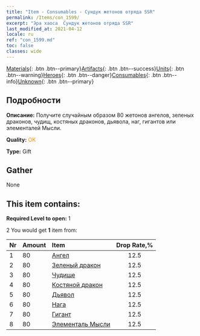 ```yaml
---
title: "Item - Consumables - Сундук жетонов отряда SSR"
permalink: /Items/con_1599/
excerpt: "Эра хаоса  Сундук жетонов отряда SSR"
last_modified_at: 2021-04-12
locale: ru
ref: "con_1599.md"
toc: false
classes: wide
---
```

 [Materials](/ru/Items/){: .btn .btn--primary}[Artifacts](/ru/Items/Artifacts/){: .btn .btn--success}[Units](/ru/Items/Units/){: .btn .btn--warning}[Heroes](/ru/Items/Heroes/){: .btn .btn--danger}[Consumables](/ru/Items/Consumables/){: .btn .btn--info}[Unknown](/ru/Items/Unknown/){: .btn .btn--primary}

## Подробности
 **Описание:** Получите случайным образом 80 жетонов ангелов, зеленых драконов, чудищ, костяных драконов, дьявола, наг, гигантов или элементалей Мысли.

 **Quality:** <span style="color: #FF8C00">OK</span>

 **Type:** Gift

## Gather

  None

## This item contains:

 **Required Level to open:** 1

 2 You would get **1** item  from:

  | Nr | Amount |     Item    | Drop Rate,% |
  |:---|:-------|:------------|:---------:|
  | 1 | 80 | [Ангел](/ru/Items/unt_196/) | 12.5 | 
  | 2 | 80 | [Зеленый дракон](/ru/Items/unt_205/) | 12.5 | 
  | 3 | 80 | [Чудище](/ru/Items/unt_223/) | 12.5 | 
  | 4 | 80 | [Костяной дракон](/ru/Items/unt_214/) | 12.5 | 
  | 5 | 80 | [Дьявол](/ru/Items/unt_232/) | 12.5 | 
  | 6 | 80 | [Нага](/ru/Items/unt_240/) | 12.5 | 
  | 7 | 80 | [Гигант](/ru/Items/unt_241/) | 12.5 | 
  | 8 | 80 | [Элементаль Мысли](/ru/Items/unt_267/) | 12.5 | 
